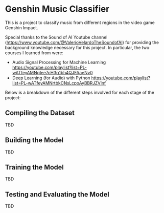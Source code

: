 # Genshin Music Classifier

This is a project to classify music from different regions in the video game
Genshin Impact.

Special thanks to the Sound of AI Youtube channel
(https://www.youtube.com/@ValerioVelardoTheSoundofAI) 
for providing the background knowledge necessary for this project. In
particular, the two courses I learned from were:

- Audio Signal Processing for Machine Learning
  https://youtube.com/playlist?list=PL-wATfeyAMNqIee7cH3q1bh4QJFAaeNv0
- Deep Learning (for Audio) with Python
  https://youtube.com/playlist?list=PL-wATfeyAMNrtbkCNsLcpoAyBBRJZVlnf

Below is a breakdown of the different steps involved for each stage of the
project:

## Compiling the Dataset
TBD

## Building the Model
TBD

## Training the Model
TBD

## Testing and Evaluating the Model
TBD